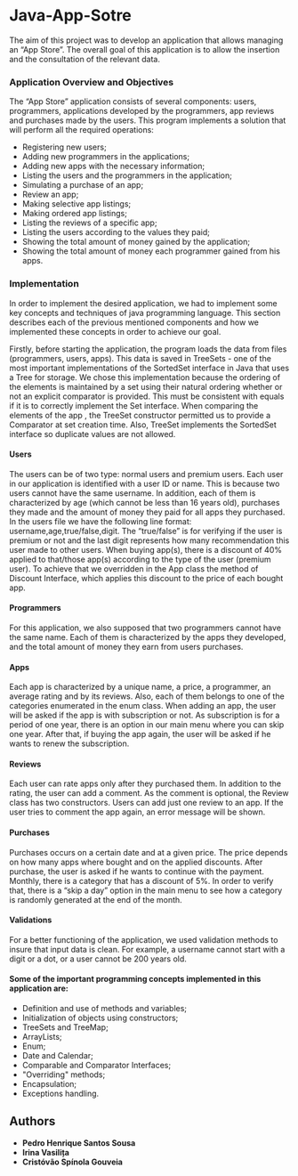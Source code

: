 # Java-App-Sotre

The aim of this project was to develop an application that allows managing an “App Store”. The overall goal of this application is to allow the insertion and the consultation of the relevant data.

### Application Overview and Objectives

The “App Store” application consists of several components: users, programmers, applications developed by the programmers, app reviews and purchases made by the users.
This program implements a solution that will perform all the required operations:
* Registering new users;
* Adding new programmers in the applications;
* Adding new apps with the necessary information;
* Listing the users and the programmers in the application;
* Simulating a purchase of an app;
* Review an app;
* Making selective app listings;
* Making ordered app listings;
* Listing the reviews of a specific app;
* Listing the users according to the values they paid;
* Showing the total amount of money gained by the application;
* Showing the total amount of money each programmer gained from his apps.

### Implementation

In order to implement the desired application, we had to implement some key concepts and techniques of java programming language. This section describes each of the previous mentioned components and how we implemented these concepts in order to achieve our goal.

Firstly, before starting the application, the program loads the data from files (programmers, users, apps). This data is saved in TreeSets - one of the most important implementations of the SortedSet interface in Java that uses a Tree for storage. 
We chose this implementation because the ordering of the elements is maintained by a set using their natural ordering whether or not an explicit comparator is provided. This must be consistent with equals if it is to correctly implement the Set interface.
When comparing the elements of the app , the TreeSet constructor permitted us to provide a Comparator at set creation time. Also, TreeSet implements the SortedSet interface so duplicate values are not allowed.

#### Users
The users can be of two type: normal users and premium users. Each user in our application is identified with a user ID or name. This is because two users cannot have the same username. In addition, each of them is characterized by age (which cannot be less than 16 years old), purchases they made and the amount of money they paid for all apps they purchased.
In the users file we have the following line format: username,age,true/false,digit. The “true/false” is for verifying if the user is premium or not and the last digit represents how many recommendation this user made to other users.
When buying app(s), there is a discount of 40% applied to that/those app(s) according to the type of the user (premium user). To achieve that we overridden in the App class the method of Discount Interface, which applies this discount to the price of each bought app.

#### Programmers
For this application, we also supposed that two programmers cannot have the same name. Each of them is characterized by the apps they developed, and the total amount of money they earn from users purchases.

#### Apps
Each app is characterized by a unique name, a price, a programmer, an average rating and by its reviews. Also, each of them belongs to one of the categories enumerated in the enum class.
When adding an app, the user will be asked if the app is with subscription or not. As subscription is for a period of one year, there is an option in our main menu where you can skip one year. After that, if buying the app again, the user will be asked if he wants to renew the subscription.

#### Reviews
Each user can rate apps only after they purchased them. In addition to the rating, the user can add a comment. As the comment is optional, the Review class has two constructors. Users can add just one review to an app. If the user tries to comment the app again, an error message will be shown.

#### Purchases
Purchases occurs on a certain date and at a given price. The price depends on how many apps where bought and on the applied discounts. After purchase, the user is asked if he wants to continue with the payment.
Monthly, there is a category that has a discount of 5%. In order to verify that, there is a “skip a day” option in the main menu to see how a category is randomly generated at the end of the month.

#### Validations
For a better functioning of the application, we used validation methods to insure that input data is clean. For example, a username cannot start with a digit or a dot, or a user cannot be 200 years old.

#### Some of the important programming concepts implemented in this application are:
* Definition and use of methods and variables;
* Initialization of objects using constructors;
* TreeSets and TreeMap;
* ArrayLists;
* Enum;
* Date and Calendar;
* Comparable and Comparator Interfaces;
* "Overriding" methods;
* Encapsulation;
* Exceptions handling.

## Authors

* **Pedro Henrique Santos Sousa**
* **Irina Vasilița**
* **Cristóvão Spínola Gouveia**
